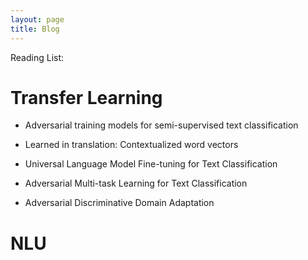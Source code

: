 ```yaml
---
layout: page
title: Blog
---
```


Reading List:

# Transfer Learning
* Adversarial training models for semi-supervised text classification

* Learned in translation: Contextualized word vectors

* Universal Language Model Fine-tuning for Text Classification

* Adversarial Multi-task Learning for Text Classification

* Adversarial Discriminative Domain Adaptation

# NLU



